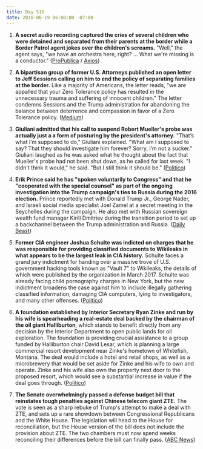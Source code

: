 ```yaml
---
title: Day 516
date: 2018-06-19 06:00:00 -07:00
---
```


1. **A secret audio recording captured the cries of several children who were detained and separated from their parents at the border while a Border Patrol agent  jokes over the children's screams.** "Well," the agent says, "we have an orchestra here, right? ... What we're missing is a conductor." ([ProPublica](https://www.propublica.org/article/children-separated-from-parents-border-patrol-cbp-trump-immigration-policy) / [Axios](https://www.axios.com/secret-audio-reveals-migrant-children-screaming-after-separated-from-parents-1529352174-9d4c8e21-d41a-43d0-8016-cfa0b85254fd.html))

2. **A bipartisan group of former U.S. Attorneys published an open letter to Jeff Sessions calling on him to end the policy of separating families at the border.** Like a majority of Americans, the letter reads, "we are appalled that your Zero Tolerance policy has resulted in the unnecessary trauma and suffering of innocent children." The letter condemns Sessions and the Trump administration for abandoning the balance between deterrence and compassion in favor of a Zero Tolerance policy. ([Medium](https://medium.com/@formerusattorneys/bipartisan-group-of-former-united-states-attorneys-call-on-sessions-to-end-child-detention-e129ae0df0cf))

3. **Giuliani admitted that his call to suspend Robert Mueller's probe was actually just a a form of posturing by the president's attorney.** "That’s what I’m supposed to do," Giuliani explained. "What am I supposed to say? That they should investigate him forever? Sorry, I’m not a sucker." Giuliani laughed as he was asked what he thought about the fact that Mueller's probe had not been shut down, as he called for last week. "I didn't think it would," he said. "But I still think it should be." ([Politico](https://www.politico.com/story/2018/06/18/mueller-giuliani-suspend-probe-652939))

4. **Erik Prince said he has "spoken voluntarily to Congress" and that he "cooperated with the special counsel" as part of the ongoing investigation into the Trump campaign's ties to Russia during the 2016 election.** Prince reportedly met with Donald Trump Jr., George Nader, and Israeli social media specialist Joel Zamel at a secret meeting in the Seychelles during the campaign. He also met with Russian sovereign wealth fund manager Kirill Dmitriev during the transition period to set up a backchannel between the Trump administration and Russia. ([Daily Beast](https://www.thedailybeast.com/erik-prince-i-cooperated-with-mueller))

5. **Former CIA engineer Joshua Schulte was indicted on charges that he was responsible for providing classified documents to Wikileaks in what appears to be the largest leak in CIA history.** Schulte faces a grand jury indictment for handing over a massive trove of U.S. government hacking tools known as "Vault 7" to Wikileaks, the details of which were published by the organization in March 2017. Schulte was already facing child pornography charges in New York, but the new indictment broadens the case against him to include illegally gathering classified information, damaging CIA computers, lying to investigators, and many other offenses. ([Politico](https://www.politico.com/story/2018/06/18/cia-wikileaks-secrets-classified-653264))

6. **A foundation established by Interior Secretary Ryan Zinke and run by his wife is spearheading a real-estate deal backed by the chairman of the oil giant Halliburton**, which stands to benefit directly from any decision by the Interior Department to open public lands for oil exploration. The foundation is providing crucial assistance to a group funded by Halliburton chair David Lesar, which is planning a large commercial resort development near Zinke's hometown of Whitefish, Montana. The deal would include a hotel and retail shops, as well as a microbrewery that would be set aside for Zinke and his wife to own and operate. Zinke and his wife also own the property next door to the proposed resort, which would see a substantial increase in value if the deal goes through. ([Politico](https://www.politico.com/story/2018/06/19/ryan-zinke-halliburton-park-whitefish-montana-647731))

7. **The Senate overwhelmingly passed a defense budget bill that reinstates tough penalties against Chinese telecom giant ZTE.** The vote is seen as a sharp rebuke of Trump's attempt to make a deal with ZTE, and sets up a rare showdown between Congressional Republicans and the White House. The legislation will head to the House for reconciliation, but the House version of the bill does not include the provision about ZTE. The two chambers must now spend weeks reconciling their differences before the bill can finally pass. ([ABC News](https://abcnews.go.com/Politics/senate-votes-overwhelmingly-reverse-white-house-deal-chinese/story?id=55994166)) 